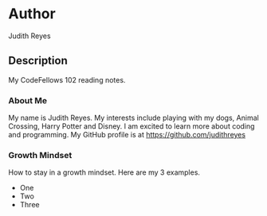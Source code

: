 # Author
Judith Reyes

## Description
My CodeFellows 102 reading notes.

### About Me
My name is Judith Reyes. My interests include playing with my dogs, Animal Crossing, Harry Potter and Disney. I am excited to learn more about coding and programming.
My GitHub profile is at https://github.com/judithreyes

### Growth Mindset
How to stay in a growth mindset. Here are my 3 examples.
+ One
+ Two
+ Three
